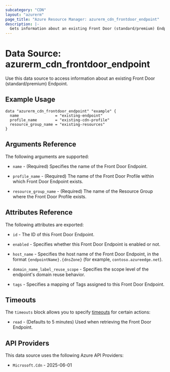 ```yaml
---
subcategory: "CDN"
layout: "azurerm"
page_title: "Azure Resource Manager: azurerm_cdn_frontdoor_endpoint"
description: |-
  Gets information about an existing Front Door (standard/premium) Endpoint.
---
```


# Data Source: azurerm_cdn_frontdoor_endpoint

Use this data source to access information about an existing Front Door (standard/premium) Endpoint.

## Example Usage

```hcl
data "azurerm_cdn_frontdoor_endpoint" "example" {
  name                = "existing-endpoint"
  profile_name        = "existing-cdn-profile"
  resource_group_name = "existing-resources"
}
```

## Arguments Reference

The following arguments are supported:

* `name` - (Required) Specifies the name of the Front Door Endpoint.

* `profile_name` - (Required) The name of the Front Door Profile within which Front Door Endpoint exists.

* `resource_group_name` - (Required) The name of the Resource Group where the Front Door Profile exists.

## Attributes Reference

The following attributes are exported:

* `id` - The ID of this Front Door Endpoint.

* `enabled` - Specifies whether this Front Door Endpoint is enabled or not.

* `host_name` - Specifies the host name of the Front Door Endpoint, in the format `{endpointName}.{dnsZone}` (for example, `contoso.azureedge.net`).

* `domain_name_label_reuse_scope` - Specifies the scope level of the endpoint's domain reuse behavior.

* `tags` - Specifies a mapping of Tags assigned to this Front Door Endpoint.

## Timeouts

The `timeouts` block allows you to specify [timeouts](https://developer.hashicorp.com/terraform/language/resources/configure#define-operation-timeouts) for certain actions:

* `read` - (Defaults to 5 minutes) Used when retrieving the Front Door Endpoint.

## API Providers
<!-- This section is generated, changes will be overwritten -->
This data source uses the following Azure API Providers:

* `Microsoft.Cdn` - 2025-06-01
